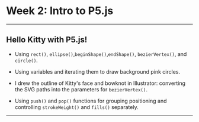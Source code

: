 # Week 2: Intro to P5.js

---

## Hello Kitty with P5.js!

- Using `rect()`, `ellipse()`,`beginShape()`,`endShape()`, `bezierVertex()`, and `circle()`.

- Using variables and iterating them to draw background pink circles.

- I drew the outline of Kitty's face and bowknot in Illustrator: converting the SVG paths into the parameters for `bezierVertex()`.

- Using `push()` and `pop()` functions for grouping positioning and controlling `strokeWeight()` and `fills()` separately.

---
